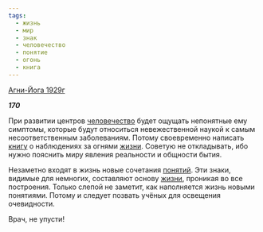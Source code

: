 ```yaml
---
tags:
  - жизнь
  - мир
  - знак
  - человечество
  - понятие
  - огонь
  - книга
---
```

[Агни-Йога 1929г](https://127.0.0.1:4002/agni/1929)

___170___

При развитии центров [человечество](../../../tags/#человечество) будет ощущать непонятные ему симптомы, которые будут относиться невежественной наукой к самым несоответственным заболеваниям. Потому своевременно написать [книгу](../../../tags/#книга) о наблюдениях за огнями [жизни](../../../tags/#жизнь). Советую не откладывать, ибо нужно пояснить миру явления реальности и общности бытия.   

Незаметно входят в жизнь новые сочетания [понятий](../../../tags/#понятие). Эти знаки, видимые для немногих, составляют основу [жизни](../../../tags/#жизнь), проникая во все построения. Только слепой не заметит, как наполняется жизнь новыми понятиями. Потому и следует позвать учёных для освещения очевидности.   

Врач, не упусти!